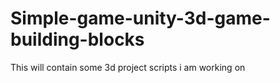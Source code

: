 # Simple-game-unity-3d-game-building-blocks
This will contain some 3d project scripts i am working on
